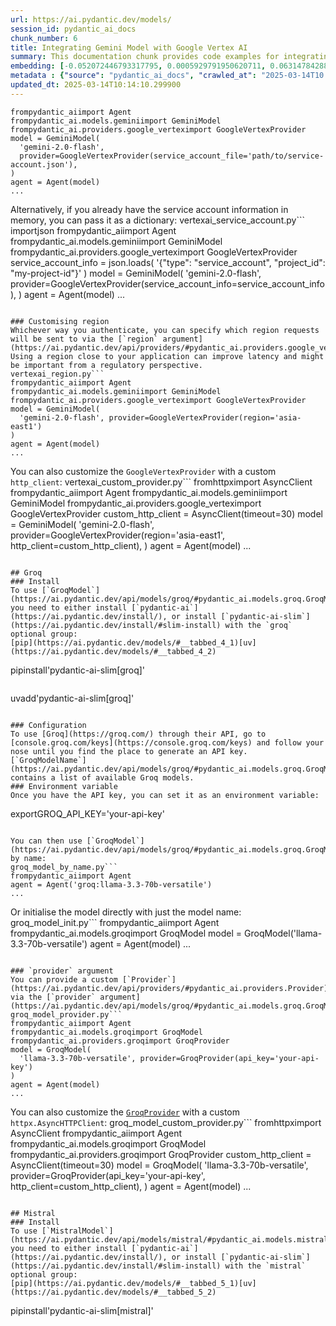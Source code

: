 ```yaml
---
url: https://ai.pydantic.dev/models/
session_id: pydantic_ai_docs
chunk_number: 6
title: Integrating Gemini Model with Google Vertex AI
summary: This documentation chunk provides code examples for integrating the Gemini model using the Pydantic AI library and Google Vertex AI. It includes instructions on authenticating with a service account file or directly using account information in memory. Additionally, it mentions the option to customize the region for requests.
embedding: [-0.052072446793317795, 0.0005929791950620711, 0.06314784288406372, -0.04104868322610855, -0.006609095726162195, 0.020459799095988274, -0.019930554553866386, 0.02065342478454113, -0.013811977580189705, 0.007428778801113367, -0.016832541674375534, -0.031057586893439293, 0.019878922030329704, -0.03681473061442375, -0.006751088425517082, 0.004053234588354826, -0.029095511883497238, 0.033535998314619064, -0.026049131527543068, 0.07120268046855927, 0.051736827939748764, 0.043320558965206146, 0.005308575462549925, 0.014057237654924393, -0.038931705057621, 0.01675509102642536, -0.00924886204302311, 0.009584479965269566, -0.002471956890076399, -0.016613097861409187, 0.03064451925456524, -0.009610297158360481, -0.025907140225172043, -0.03549807518720627, -0.01583859510719776, -0.013631260022521019, -0.005292440298944712, 0.028011206537485123, 0.008777705952525139, 0.05080742388963699, 0.006605868693441153, -0.05762305483222008, -0.006763996556401253, 0.03758923336863518, -0.013450542464852333, 0.030902687460184097, -0.005624831188470125, 0.02641056664288044, -0.022073347121477127, -0.011882173828780651, -0.004743833560496569, 0.022976934909820557, -0.02940531261265278, -0.03209025785326958, -0.00833236612379551, -0.028604993596673012, -0.004979411605745554, -0.00584427360445261, 0.023854706436395645, -0.010952768847346306, -0.007809576112776995, 0.012237153947353363, -0.019504578784108162, 0.05622895061969757, -0.003369089914485812, -0.01641947217285633, -0.057261619716882706, 0.00927467830479145, -0.06185700744390488, 0.008603442460298538, -0.02514554373919964, 0.008868063800036907, -0.009429579600691795, -0.062166810035705566, -0.025997499004006386, -0.030618702992796898, -0.017697403207421303, 0.12319768220186234, 0.025687696412205696, -0.028759893029928207, -0.03676309436559677, -0.014095962047576904, 0.010010456666350365, -0.005076224450021982, -0.05622895061969757, -0.025713514536619186, -0.047838494181632996, 0.011869264766573906, -0.028114475309848785, -0.008403361774981022, 0.03214189410209656, -0.029973283410072327, -0.01792975515127182, 0.032864760607481, 0.07073798030614853, 0.020291989669203758, 0.026191124692559242, -0.023596538230776787, 0.005505428649485111, 0.04079051315784454, 0.008842247538268566, -0.038441188633441925, -0.051452845335006714, 0.024461399763822556, 0.06113413721323013, 0.00023698997392784804, 0.035652972757816315, 0.026023315265774727, -0.014986641705036163, 0.06356091797351837, -0.07961895316839218, -0.04546334967017174, 0.015425526537001133, 0.012353329919278622, -0.0564354844391346, 0.009810376912355423, -0.03619512543082237, 0.017374694347381592, -0.005818456877022982, -0.06562625616788864, -0.05762305483222008, -0.02881152741611004, 0.049671486020088196, -0.006912443321198225, 0.043320558965206146, 0.03258077800273895, -0.013069745153188705, -0.04587642103433609, -0.06929223984479904, -0.029844198375940323, -0.010662330314517021, -0.010229899547994137, 0.0789993479847908, -0.011972532607614994, 0.0028963200747966766, -0.019014058634638786, -0.02069214917719364, 0.022292790934443474, -0.02128593623638153, 0.02945694699883461, -0.008383999578654766, -0.01489628292620182, -0.0012553409906104207, 0.034207236021757126, -0.014534847810864449, -0.0037305247969925404, -0.018433181568980217, -0.009164957329630852, -0.019362585619091988, 0.021389203146100044, -0.0037369790952652693, -0.009907189756631851, -0.01582568697631359, -2.8111046049161814e-05, -0.05617731437087059, 0.02762395516037941, 0.01156591810286045, 0.032864760607481, 0.023596538230776787, -0.046315304934978485, -0.011178665794432163, 0.06361255049705505, 0.0009043940808624029, -0.04794176295399666, -0.026875268667936325, 0.015025366097688675, -0.06634912639856339, -0.009739380329847336, -0.05400870740413666, -0.0394996739923954, -0.0222153402864933, -0.01703907549381256, -0.018458997830748558, -0.03374253213405609, 0.028914794325828552, -0.02155701257288456, -0.03552389144897461, -0.005518336780369282, -0.026565467938780785, -0.0279337577521801, 0.005463476292788982, 0.03913823887705803, -0.05101395770907402, -0.00044493607128970325, -0.025958772748708725, -0.014444489032030106, -0.03304547816514969, 0.04463721439242363, -0.006134712602943182, 0.06784649938344955, 0.019607845693826675, 0.007383599411696196, 0.021802270784974098, 0.022938210517168045, 0.010229899547994137, 0.005966903641819954, 0.043630361557006836, -0.01787812076508999, 0.03888007253408432, 0.012404963374137878, 0.007351328153163195, -0.007893480360507965, 0.016264572739601135, -0.02185390517115593, 0.029973283410072327, -0.043604541569948196, 0.009152049198746681, -0.020408164709806442, -0.0030754241161048412, 0.004140366334468126, -0.007796667981892824, -0.044817931950092316, -0.0012521138414740562, 0.019801471382379532, -0.03036053478717804, 0.017361784353852272, -0.03493010625243187, -0.000877770537044853, 0.010642968118190765, 0.01818792149424553, -0.020240357145667076, 0.02613949030637741, 0.007751488592475653, -0.03947385773062706, 0.00766112981364131, 0.019930554553866386, 0.0206663329154253, -0.0651615560054779, 0.024706659838557243, 0.031419023871421814, 0.02159573696553707, 0.032942213118076324, -0.03268404304981232, 0.02246059849858284, 0.028011206537485123, -0.02522299438714981, 0.04523099958896637, -0.002996360184624791, -0.0022105618845671415, -0.02819192409515381, 0.012075799517333508, -0.017245609313249588, 0.003995147068053484, -0.0040887328796088696, 0.03335528075695038, 0.013282733969390392, -0.01470265630632639, -0.06134067103266716, 0.012120978906750679, 0.011294841766357422, 0.010817231610417366, -0.012237153947353363, 0.009881372563540936, 0.02979256585240364, 0.013437634333968163, 0.0011811177246272564, -0.02367398887872696, -0.01887206733226776, -0.08333656936883926, -0.017387602478265762, -0.0025348851922899485, 0.03859608620405197, 0.007422324735671282, 0.011765997856855392, 0.015089908614754677, -0.0020717966835945845, -0.053234200924634933, -0.01046225056052208, -0.011127032339572906, -0.0015078613068908453, 0.022034622728824615, -0.0028237104415893555, 0.028114475309848785, -0.027572322636842728, 0.009377945214509964, 0.01758122816681862, 0.02274458482861519, 0.052098263055086136, -0.012204883620142937, 0.029327863827347755, -0.0052246712148189545, -0.035059187561273575, 0.009945915080606937, 0.013095562346279621, -0.017723219469189644, 0.04437904804944992, 0.013056837022304535, -0.018652623519301414, -0.024203231558203697, 0.005983038805425167, 0.025636063888669014, 0.016935808584094048, 0.01882043294608593, -0.03459448739886284, 0.010365437716245651, -0.023312553763389587, 0.015128633938729763, 0.01137874647974968, 0.0062896134331822395, 0.014909191057085991, 0.060566168278455734, 0.04159083589911461, 0.002410641871392727, -0.02311892807483673, -0.030128182843327522, 0.037537600845098495, 0.012637314386665821, -0.025726422667503357, 0.039034973829984665, -0.028114475309848785, -0.013269825838506222, -0.0003289622545707971, -0.026074949651956558, -0.013437634333968163, -0.021053584292531013, -0.028140291571617126, -0.002557474886998534, -0.016329113394021988, 0.007435232866555452, -0.014909191057085991, -0.037795767188072205, -0.01914314366877079, -0.03196117654442787, 0.00028761508292518556, -0.09092669934034348, -0.01636783964931965, 0.01733596809208393, -0.06237334385514259, -0.027778856456279755, -0.008248461410403252, 0.03214189410209656, -0.030567068606615067, -0.014715565368533134, 0.042623504996299744, 0.024241957813501358, 0.0006877752020955086, 0.014935007318854332, -0.019543303176760674, 0.00501813692972064, 0.03392324969172478, -0.08462740480899811, -0.03542062267661095, 0.007138339802622795, -0.0003993533318862319, -0.06469685584306717, 0.026204032823443413, 0.015231900848448277, 0.04941331967711449, 0.0006837412947788835, 0.00751913757994771, 0.015709511935710907, 0.020266173407435417, 0.020834142342209816, 0.011920898221433163, -0.013527993112802505, -0.0013489268021658063, 0.006276704836636782, -0.02579096332192421, -0.04159083589911461, -0.0019943462684750557, -0.07378435879945755, 0.038802620023489, -0.025945864617824554, -0.014018512330949306, -0.03557552397251129, -0.0004816443251911551, 0.03727943077683449, 0.011198028922080994, -0.011662730947136879, 0.021027768030762672, 0.015890229493379593, 0.0039467401802539825, -0.02585550583899021, -0.020769599825143814, -0.008861609734594822, -0.02912132814526558, -0.024835743010044098, 0.03926732391119003, 0.0224347822368145, -0.005908815655857325, 0.04943913593888283, -0.0012795442016795278, -0.006938260048627853, -0.008732526563107967, 0.013644169084727764, 0.007080252282321453, 0.007461049593985081, 0.02431940846145153, -0.011043127626180649, 0.0485355481505394, 0.023480361327528954, -0.02036944031715393, 0.0014739768812432885, 0.009758743457496166, 0.003704708069562912, 0.01000400260090828, 0.03864772245287895, 0.013760344125330448, 0.05129794403910637, 0.048096664249897, 0.019659478217363358, -0.026926903054118156, -0.009113323874771595, -0.00593140535056591, 0.0022815580014139414, -0.013786161318421364, 0.01670345664024353, 0.029043879359960556, -0.027107620611786842, -0.025687696412205696, 0.03276149556040764, -0.032296791672706604, 0.01030735019594431, -0.0066671837121248245, -0.05287276580929756, -0.04647020623087883, -0.0007765203481540084, 0.018355730921030045, 0.06810466945171356, 0.02517136186361313, -0.015451343730092049, -0.05375053733587265, -0.0024816379882395267, -0.057829588651657104, -0.05798448994755745, 0.03198699280619621, -0.005663556512445211, -0.029663480818271637, 0.011636913754045963, -0.04711562395095825, -0.012417871505022049, -0.012346875853836536, 0.055764246731996536, -0.04943913593888283, 0.02035653218626976, -0.03774413466453552, -0.0075126830488443375, 0.025700604543089867, 0.014521939679980278, -0.011417471803724766, -0.01634202152490616, -0.054163604974746704, -0.03128993883728981, 0.02523590251803398, -0.00031020474852994084, 0.006250888109207153, -0.008093561045825481, -0.03317456319928169, 0.007525591645389795, -0.02705598622560501, 0.011798269115388393, 0.031031770631670952, 0.010204082354903221, 0.012521138414740562, 0.03242587670683861, -0.061805374920368195, 0.0767274722456932, 0.0022186296992003918, 0.06283804774284363, -0.039318956434726715, 0.07264842092990875, -0.0006058875587768853, -0.03397488221526146, 0.00821619015187025, 0.01123029924929142, 0.028475908562541008, 0.0245517585426569, 0.005092360079288483, -0.02155701257288456, -0.01732305996119976, -0.010126632638275623, -0.014237954281270504, -0.014973732642829418, 0.004469530191272497, -0.02948276326060295, -0.05227898061275482, 0.010204082354903221, -0.001702293986454606, -0.011953169479966164, -0.008293640799820423, 0.01546425186097622, 0.015425526537001133, -0.0005978198605589569, 0.04311402514576912, -0.014638114720582962, 0.06733016669750214, 0.03361344709992409, -0.02187972143292427, 8.249268284998834e-05, 0.01703907549381256, -0.025016460567712784, 0.02736578695476055, 0.03769249841570854, -0.014728473499417305, 0.054525040090084076, -0.0002747066901065409, 0.013056837022304535, 0.021079402416944504, -0.015593335963785648, 0.006731725763529539, 0.018923699855804443, -0.021324660629034042, -0.03136738762259483, 0.03859608620405197, -0.026513833552598953, -0.0011762770591303706, 0.012985840439796448, -0.008054835721850395, -0.012927752919495106, 0.08121959120035172, -0.024474307894706726, -0.004566343035548925, 0.01167563907802105, 0.009726472198963165, 0.0321677103638649, 0.051788464188575745, 0.001816855976358056, 0.04561825096607208, 0.0018313778564333916, 0.015657877549529076, 0.019607845693826675, -0.024074148386716843, -0.03289058059453964, 0.003175463993102312, 0.006938260048627853, -0.0049051884561777115, -0.02488737739622593, -0.0431656576693058, -0.03126412257552147, 3.963279232266359e-05, 0.02336418628692627, -0.03067033551633358, -0.0167163647711277, -0.020408164709806442, -0.03647911176085472, 0.041126132011413574, -0.000161254036356695, -0.03005073219537735, -0.01853644847869873, -0.0006026604678481817, 0.007480412255972624, 0.006783359218388796, -0.03797648474574089, 0.023157652467489243, -0.013295642100274563, 0.03165137395262718, 5.738182881032117e-05, 0.007777305319905281, 0.013734527863562107, 0.01731015183031559, 0.045747336000204086, -0.02008545584976673, 0.03554970771074295, -0.01789102889597416, 0.0564354844391346, 0.007370690815150738, -0.03516245633363724, 0.00698989350348711, 0.032322607934474945, 0.001984664937481284, -0.000868896022439003, -0.019233502447605133, 0.01969820447266102, -0.00013563894026447088, -0.013592534698545933, 0.03366508334875107, 0.030179817229509354, 0.004498573951423168, -0.04060979560017586, -0.011630459688603878, 0.00048527479520998895, 0.010868865065276623, 0.009345674887299538, -0.015412618406116962, 0.007480412255972624, 0.01441867183893919, -0.019556211307644844, -0.009752289392054081, -0.042391154915094376, 0.011281933635473251, -0.012198428623378277, -0.01410887110978365, 0.025416620075702667, 0.012727673165500164, -0.006108895875513554, -0.015154450200498104, -0.007777305319905281, -0.0072545153088867664, 0.006370290648192167, 0.008693801239132881, 0.00047801382606849074, -0.03554970771074295, -0.004027417860925198, -0.02974093146622181, -0.0012859983835369349, -0.034207236021757126, 0.05248551443219185, 0.024383949115872383, -0.04561825096607208, 0.04701235890388489, 0.010010456666350365, -0.029586030170321465, 0.01456066407263279, 0.039034973829984665, -0.008880972862243652, -0.02036944031715393, 0.02093740925192833, -0.0017716765869408846, -0.03371671587228775, 0.009881372563540936, -0.0015312578761950135, -0.024500126019120216, -0.015231900848448277, -0.01887206733226776, -0.0364016592502594, -0.0029995872173458338, -0.029302045702934265, 0.003369089914485812, 0.05762305483222008, -0.03609186038374901, 0.007138339802622795, -0.0014497735537588596, 0.009726472198963165, 0.00011143571464344859, -0.0012230699649080634, 0.003138352418318391, -0.01634202152490616, -0.0558675155043602, -0.03591114282608032, 0.04492119699716568, -0.030283084139227867, -0.00042839720845222473, 0.03918987512588501, 0.008242007344961166, -0.009429579600691795, -0.014651022851467133, 0.00383701897226274, 0.0016909991391003132, -0.007080252282321453, -0.04066142812371254, 0.010397708974778652, 0.008919698186218739, -0.022964026778936386, -0.03314874693751335, 0.06325111538171768, -0.0018136288272216916, -0.009649021551012993, 0.03193535655736923, 0.03128993883728981, -0.031754638999700546, -0.00850662961602211, -0.015128633938729763, 0.018730074167251587, 0.03072196990251541, 0.005879771895706654, 0.02488737739622593, 0.004353354685008526, -0.009816830977797508, 0.00026825247914530337, 0.02914714626967907, -0.06676219403743744, 0.014509030617773533, 0.008880972862243652, -0.00045703770592808723, -0.0026623555459082127, 0.019917646422982216, 0.039318956434726715, 0.016484014689922333, 0.009093960747122765, -0.008435633033514023, 0.02912132814526558, 0.029586030170321465, 0.030618702992796898, 0.022357331588864326, -0.013760344125330448, -0.01319237519055605, 0.0206663329154253, -0.057209987193346024, -0.02945694699883461, 0.0076224044896662235, -0.006951168179512024, 0.00024485602625645697, -0.06077270209789276, 0.03784739971160889, 0.039602942764759064, -0.061753738671541214, -0.009113323874771595, 0.0073061492294073105, -0.02189262956380844, 0.001241625752300024, 0.032012809067964554, -0.03650492802262306, -0.00015943878679536283, -0.007331965956836939, 0.010642968118190765, 0.015696601942181587, -0.016574373468756676, 0.03733106702566147, -0.01705198362469673, -0.0724935233592987, -0.021802270784974098, -0.012714765034615993, 0.008106469176709652, 0.00833236612379551, -0.03098013624548912, 0.019582027569413185, -0.013760344125330448, 0.0227833092212677, 0.034491218626499176, -0.019026966765522957, -0.022602591663599014, 0.03425886854529381, 0.017245609313249588, -7.573594484711066e-05, -0.009803922846913338, 0.02220243215560913, -0.009978185407817364, 0.050859060138463974, -0.001845899852924049, -0.0012980999890714884, -0.025287536904215813, 0.02697853557765484, -0.023893430829048157, 0.028062840923666954, 0.015412618406116962, -0.031728822737932205, -0.02759813889861107, 0.03376834839582443, -0.012992295436561108, -0.010797868482768536, -0.017994295805692673, -0.02120848558843136, -0.015025366097688675, -0.020433982834219933, -0.005098814144730568, 0.01640656404197216, -0.04166828468441963, -0.004240406211465597, -0.01944003626704216, 0.019801471382379532, 0.007925751619040966, -0.00018767589062917978, -0.026513833552598953, 0.0231318362057209, 0.00227187667042017, -0.006502601783722639, 0.014638114720582962, 0.04647020623087883, 0.0018894656095653772, 0.016522739082574844, -0.019052784889936447, 0.009629659354686737, 0.017206884920597076, -0.008738980628550053, -0.0003196843608748168, -0.005121403839439154, -0.00880352221429348, -0.0012956797145307064, -0.054215241223573685, -0.005240806378424168, 0.020859958603978157, -0.013618351891636848, -0.0014901122776791453, 0.04618621990084648, -0.020485615357756615, -0.016845449805259705, 0.005705508403480053, 0.003049607155844569, 0.009113323874771595, -0.012985840439796448, -0.004369490314275026, 0.008984239771962166, 0.00773212593048811, 0.028398459777235985, 0.01425086334347725, -0.019310951232910156, 0.012792214751243591, -0.0072157904505729675, 0.0215828288346529, -0.00027853884967043996, 0.016200030222535133, -0.0037821584846824408, -0.002846300136297941, -0.020808326080441475, 0.019594937562942505, -0.004714789800345898, -0.01604512892663479, -0.0504976250231266, -0.01731015183031559, -0.019001150503754616, -0.034439586102962494, 0.0010883386712521315, 0.019310951232910156, 0.019594937562942505, -0.0036530746147036552, 0.016316205263137817, -0.001755541074089706, -0.08524700999259949, -0.017400510609149933, 0.024809926748275757, -0.021143943071365356, 0.03381998464465141, 0.0032400060445070267, -0.0022299245465546846, -0.002851140685379505, 0.008719617500901222, 0.008848701603710651, -0.0011811177246272564, -0.012772852554917336, -0.019504578784108162, 0.0025413392577320337, 0.04582478478550911, -0.03955131024122238, 0.006296067498624325, -0.019646570086479187, 0.052640415728092194, -0.008248461410403252, -0.03128993883728981, -0.010720417834818363, 0.01047515869140625, -0.008100015111267567, -0.03407815098762512, -0.015025366097688675, 0.018936607986688614, 0.005744233727455139, 0.020446890965104103, 0.01610967144370079, -0.04141011834144592, -0.0051343124359846115, -0.01818792149424553, 0.036892179399728775, -0.05891389399766922, 0.047812677919864655, 0.025274628773331642, 0.012940661050379276, 0.014960824511945248, -0.016212938353419304, -0.011933807283639908, -0.0006321077235043049, 0.02036944031715393, 0.01727142557501793, -0.006154075264930725, 0.02004672959446907, 0.0012383987195789814, -0.0002908421738538891, 0.0020492069888859987, -0.0017039075028151274, 0.0025945864617824554, 0.052408065646886826, 0.011888627894222736, 0.024383949115872383, 0.022976934909820557, 0.026849452406167984, -0.024809926748275757, 0.02340291254222393, -0.014638114720582962, 0.014225046150386333, 0.02974093146622181, 0.0064090159721672535, -0.003475584089756012, -0.0014457397628575563, -0.025932956486940384, 0.0024509807117283344, 0.011430379934608936, 0.004601841326802969, -0.02700435370206833, -0.019930554553866386, -0.024525942280888557, -0.0045857056975364685, -0.015386801213026047, -0.004511482547968626, -0.0036111222580075264, -0.042081352323293686, 0.006141166668385267, 0.021492470055818558, -0.0018507405184209347, -0.03431050106883049, 0.015632061287760735, -0.014844649471342564, 0.010901135392487049, 0.01639365591108799, -0.029844198375940323, -0.007041526958346367, 0.01399269513785839, -0.04770941287279129, 0.0279337577521801, -0.00100766122341156, 0.021040676161646843, -0.027469055727124214, 0.026281483471393585, -0.008080651983618736, -0.004637339152395725, -0.00737714534625411, -0.013321459293365479, 0.0236998051404953, 0.008112923242151737, 0.035136640071868896, 0.043914344161748886, 0.03131575509905815, -0.02819192409515381, 0.0001912055304273963, 0.002123430138453841, 0.002308988245204091, 0.008422724902629852, -0.03136738762259483, 0.017503777518868446, 0.02273167483508587, 0.033845800906419754, 0.0340007022023201, 0.00713188573718071, 0.006044353824108839, -0.020859958603978157, 0.002158928196877241, 0.06418051570653915, 0.01397978700697422, -0.039293140172958374, 0.012876119464635849, 0.01669054850935936, -0.004588932730257511, 0.017232701182365417, 0.0412035807967186, 0.00802901852875948, -0.034439586102962494, -0.011907990090548992, -0.013127832673490047, -0.023622354492545128, -0.0182008296251297, 0.030154000967741013, 0.015515885315835476, -0.028372641652822495, -0.011256116442382336, 0.0019749838393181562, 7.122305305529153e-06, 0.01644529029726982, -0.047554511576890945, -0.006951168179512024, 0.00751913757994771, -0.010810776613652706, -0.004350127652287483, -0.0015070545487105846, -0.015515885315835476, -0.046909090131521225, -0.005098814144730568, 0.021337568759918213, -0.0462636724114418, 0.011056036688387394, -0.02030489780008793, 0.03351018205285072, -0.02182808890938759, -0.015515885315835476, 0.044817931950092316, -0.006279931869357824, 0.046650923788547516, -0.008125831373035908, -0.047838494181632996, -0.013631260022521019, 0.010436433367431164, -0.0009850715287029743, 0.015502977184951305, -0.016535649076104164, -0.025687696412205696, 0.003594986628741026, 0.017142342403531075, -0.018704257905483246, -0.01549006812274456, -0.006202481687068939, -0.011004403233528137, -0.0037627958226948977, 0.01246305089443922, 0.027081802487373352, 0.035368990153074265, 0.047580327838659286, 0.06221844255924225, 0.018136288970708847, -0.03180627524852753, -0.015373893082141876, 0.019065693020820618, -0.012985840439796448, 0.011843448504805565, 0.0016264572041109204, 0.03916405513882637, 0.038131386041641235, -0.014031420461833477, -0.016251662746071815, 0.00591526972129941, -0.006570370867848396, 0.022228248417377472, 0.016148395836353302, 0.011740180663764477, -0.004359808750450611, 0.023815980181097984, 0.00767403794452548, 0.0032561414409428835, 0.06965367496013641, 0.01520608365535736, 0.01849772408604622, 8.022363181225955e-05, 0.0012069344520568848, -0.011411016806960106, -0.021324660629034042, -0.02790793962776661, -0.019982188940048218, 0.03196117654442787, -0.004333992023020983, -0.009681292809545994, 0.032709863036870956, 0.014651022851467133, -0.012527592480182648, 0.006660729646682739, 0.002683331724256277, -0.029276229441165924, 0.008680892176926136, 0.026952719315886497, -0.026023315265774727, -0.004517936613410711, -0.04618621990084648, 0.010546155273914337, -0.04042907804250717, -0.004182318691164255, -0.027391605079174042, 0.01561915222555399, 0.017413418740034103, -0.002489705802872777, 0.023260919377207756, -0.003711162367835641, 0.03888007253408432, -0.009003601968288422, 0.0035368988756090403, 0.03955131024122238, -0.025016460567712784, -0.02069214917719364, -0.005027818027883768, -0.00759013369679451, -0.012353329919278622, -0.0014763971557840705, -0.0072545153088867664, 0.004479211289435625, -0.020821234211325645, 0.032968029379844666, -0.007493320852518082, -0.0394996739923954, 0.027778856456279755, 0.0018926927587017417, 0.041745733469724655, 0.040893781930208206, -0.00774503406137228, -0.015567518770694733, -0.01561915222555399, 0.0008527605677954853, 0.030773602426052094, 0.00015500152949243784, 0.028295191004872322, 0.014767198823392391, 0.014844649471342564, 0.029689298942685127, -0.00984910223633051, -0.013437634333968163, 0.006305748596787453, 0.06557462364435196, 0.006899534724652767, -0.015425526537001133, 0.009455395862460136, -0.03740851581096649, 0.023790163919329643, 0.007312603294849396, 0.015657877549529076, 0.045695703476667404, 0.0004969730507582426, -0.0028559814672917128, -0.01475429069250822, -0.014431580901145935, 0.00013816011778544635, -0.016767999157309532, -0.008751888759434223, -0.004579251632094383, -0.028450092300772667, -0.035085003823041916, -0.030825236812233925, -0.011139941401779652, -0.018317006528377533, 0.004830965306609869, 0.032632410526275635, -0.004159728996455669, -0.033226195722818375, -0.005150447599589825, 0.009584479965269566, 0.010752689093351364, 0.05488647520542145, 0.01728433556854725, 0.022667134180665016, -0.028682444244623184, 0.010378345847129822, 0.019207684323191643, 0.0006712363101541996, 0.0037692501209676266, 0.0029818383045494556, -0.02304147742688656, 0.030618702992796898, -0.008500175550580025, -0.015231900848448277, 0.03307129815220833, 0.0031593285966664553, 0.0007857982418499887, 0.0018297643400728703, -0.07140921801328659, 0.036892179399728775, 0.009016511030495167, -0.03134157136082649, 0.009739380329847336, -0.01183053944259882, 0.008280732668936253, -0.002039525657892227, 0.033226195722818375, -0.0498005710542202, 0.008738980628550053, -0.0454375334084034, 0.005983038805425167, 0.00835818238556385, 0.010236353613436222, 0.00463088508695364, 0.01857517473399639, 0.01382488664239645, -0.018665533512830734, -0.035627156496047974, 0.033277831971645355, 0.012914844788610935, -0.02156992070376873, 0.02736578695476055, 0.02824355848133564, -0.004414669703692198, 0.003404587972909212, -0.053337469696998596, -0.029844198375940323, -0.08782868832349777, -0.00024203231441788375, 0.01519317552447319, -0.01581277884542942, 0.005466703325510025, -0.021789362654089928, -0.014083053916692734, -0.019220594316720963, 0.0033787712454795837, -0.008235553279519081, -0.002754327841103077, 0.010139540769159794, 0.017439235001802444, -0.017503777518868446, 0.07853464782238007, 0.0026010407600551844, -0.039009157568216324, 0.014379946514964104, 0.01765867881476879, 0.02550697885453701, 0.01607094705104828, 0.014599389396607876, 0.009093960747122765, -0.01579987071454525, -0.02577805519104004, 0.04045489430427551, 0.019298043102025986, -0.005324711091816425, 0.0236352626234293, -0.01972402073442936, 0.018407365307211876, -0.003206121502444148, -0.006712363101541996, -0.0206663329154253, 0.0221507977694273, 0.0182653721421957, -0.025597337633371353, -0.008893880993127823, -0.0056312852539122105, 2.601847518235445e-05, 0.03431050106883049, -0.021776454523205757, 0.011172211728990078, 0.022964026778936386, -0.00288018467836082, -0.036272577941417694, 0.0016861584736034274, 0.02940531261265278, -0.027830488979816437, 0.0022105618845671415, 0.004375944379717112, -0.01999509707093239, 0.01108830701559782, 0.006647821050137281, 0.0203178059309721, 0.02216370590031147, -0.009952369146049023, -0.02393215522170067, -0.009945915080606937, -0.002160541946068406, 0.014057237654924393, -0.00032775208819657564, -0.02000800520181656, 0.026797818019986153, 0.009377945214509964, 0.005824911408126354, 0.010384799912571907, 0.0006091146497055888, -0.018446089699864388, -0.014289588667452335, -0.014186320826411247, 0.027107620611786842, 0.02190553769469261, 0.012262971140444279, -0.02366107888519764, 0.014883373863995075, 0.006776905152946711, 0.02371271327137947, -0.01790393702685833, -0.04551498591899872, 0.012637314386665821, -0.0019330314826220274, 0.015515885315835476, 0.042313702404499054, -0.005715189967304468, 0.012972932308912277, 0.0182008296251297, -0.011340021155774593, 0.013708710670471191, 0.000561111606657505, -0.01030735019594431, -0.012049982324242592, 0.008784160017967224, 0.039628759026527405, 0.023803072050213814, -0.021944263949990273, 0.0011714363936334848, -0.0016635687788948417, -0.046573471277952194, -0.014289588667452335, 0.012114524841308594, 0.008300094865262508, -0.02554570510983467, 0.02150537818670273, -0.0021024541929364204, -0.017529593780636787, 0.021995896473526955, 0.015928953886032104, -0.00220894836820662, 0.007486866321414709, -0.022615499794483185, 0.015154450200498104, -0.006486466154456139, 0.04502446576952934, 0.006024991162121296, -0.010210536420345306, -0.046031318604946136, 0.028166107833385468, 0.003878971328958869, 0.02551988884806633, 0.016935808584094048, -0.008609896525740623, 0.012159704230725765, 0.01847190596163273, 0.025610245764255524, 0.009939461015164852, -0.013747435994446278, -0.014186320826411247, -0.015064091421663761, -0.014470305293798447, -0.017465053126215935, 0.042365338653326035, -0.009068144485354424, -0.03980947658419609, 0.028398459777235985, -0.017206884920597076, -0.007861210033297539, -0.024190323427319527, 0.012843848206102848, 0.010972131974995136, 0.011068944819271564, -0.03451703488826752, -0.015064091421663761, -0.0185493566095829, -0.030876869335770607, 0.014947916381061077, -0.018420273438096046, -0.013605443760752678, 0.005750687792897224, -0.010107269510626793, 0.008093561045825481, -0.019569119438529015, -0.011023765429854393, -0.004782558884471655, -0.038802620023489, 0.01532225962728262, -0.002851140685379505, -0.019530395045876503, 0.021479561924934387, -0.04073888063430786, -0.006450968328863382, 0.020795417949557304, -0.026010407134890556, 0.0027962801977992058, 0.005789413116872311, -0.013424726203083992, 0.019530395045876503, 0.010655876249074936, 0.006560689304023981, -0.02036944031715393, 0.0203178059309721, -0.028940610587596893, -0.02700435370206833, -0.03467193618416786, -0.0007704695453867316, 0.0037789312191307545, 0.012837394140660763, -0.025132635608315468, 0.026346024125814438, 0.00913268607109785, 0.02762395516037941, 0.01972402073442936, 0.01818792149424553, -0.011398108676075935, 0.01641947217285633, 0.006173437926918268, 0.02697853557765484, 0.01003627385944128, -0.0006801108247600496, -0.005189172923564911, 0.01200480293482542, -0.0021928127389401197, 0.017245609313249588, -0.008422724902629852, 0.003549807472154498, -0.007428778801113367, 0.025377895683050156, -0.02246059849858284, -0.013592534698545933, -0.00036667895619757473, -0.0074545955285429955, -0.009177865460515022, -0.027081802487373352, -0.02189262956380844, -0.017168158665299416, -0.007351328153163195, 0.024745384231209755, -0.0061798919923603535, 0.027210887521505356, 0.03314874693751335, 0.026216940954327583, -0.009978185407817364, 0.03616930916905403, 0.002381598111242056, 0.008700255304574966, -0.011081852950155735, 0.0222153402864933, 0.0033626356162130833, -0.04094541445374489, 0.023906338959932327, 0.03340691328048706, 0.004672837443649769, -0.026242757216095924, -0.006873717997223139, -0.008713163435459137, 0.014715565368533134, 0.016509830951690674, 0.0020669561345130205, 0.022873668000102043, -0.026371842250227928, 0.015722420066595078, 0.01787812076508999, 0.03857026994228363, -0.023454545065760612, -0.017761945724487305, 0.010739780962467194, 0.029999099671840668, -0.01857517473399639, 0.016264572739601135, -0.025003552436828613, 0.03614349290728569, 0.037769950926303864, -7.124826515791938e-05, 0.02919877879321575, 0.017568320035934448, -0.01729724369943142, -0.026074949651956558, -0.04311402514576912, -0.01520608365535736, -0.0240483321249485, -0.009597388096153736, 0.00227994448505342, 0.024655025452375412, -0.0074739581905305386, 0.0003186758840456605, 0.030489617958664894, -0.009055236354470253, 0.01441867183893919, -0.00804838165640831, -0.0209503173828125, 0.024822834879159927, -0.014367038384079933, -0.023235103115439415, 0.01851063221693039, 0.01644529029726982, 0.01670345664024353, 0.018755890429019928, -0.009255316108465195, 0.017439235001802444, -0.03467193618416786, -0.014341222122311592, 0.0005627251230180264, -0.010720417834818363, 0.022060438990592957, -0.01604512892663479, -0.00867443811148405, 0.033897433429956436, 0.02579096332192421, 0.012237153947353363, 0.03668564558029175, -0.022576775401830673, -0.01426377147436142, -0.025416620075702667, -0.050239454954862595, 0.0034368589986115694, 0.007177065126597881, 0.0032448465935885906, -0.0053924801759421825, 0.008177465759217739, 0.042029719799757004, -0.007022164296358824, -0.010210536420345306, 0.0051923999562859535, -0.0027688497211784124, -0.008325912058353424, -0.018433181568980217, 0.012366238050162792, -0.04048071429133415, 0.008106469176709652, 0.05103977769613266, 0.01764577068388462, -0.002604267792776227, -0.00015409391198772937, -0.00803547352552414, 0.03888007253408432, 0.00984910223633051, 0.015632061287760735, -0.025687696412205696, 0.003807975212112069, 0.019065693020820618, 0.01288902759552002, -0.01729724369943142, -0.03552389144897461, -0.004824510775506496, -0.005008455365896225, -0.006538099609315395, 0.03010236658155918, 0.0023977335076779127, 0.0032755041029304266, 0.05504137650132179, 0.00410164101049304, 0.027210887521505356, -0.051168859004974365, -0.0038757442962378263, 0.02092450112104416, -0.00698989350348711, 0.01851063221693039, 0.015722420066595078, 0.010126632638275623, 0.017245609313249588, -0.05016200616955757, 0.02248641662299633, 0.005179491825401783, 0.013799069449305534, 0.008713163435459137, 0.0071060690097510815, 0.036556560546159744, -0.003753114491701126, 0.005566743202507496, 0.0194658525288105, -0.02395797334611416, -0.012960024178028107, 0.02005963958799839, -0.014444489032030106, 0.01880752481520176, 0.006157302297651768, 0.02337709441781044, -0.0019330314826220274, -0.01764577068388462, -0.011275478638708591, 0.014005603268742561, 0.023738529533147812, 0.02340291254222393, 0.023544903844594955, -0.03831210359930992, -0.007970931008458138, -0.036324210464954376, -0.010391253978013992, -0.012850302271544933, 0.017103618010878563, 0.031393203884363174, 0.007041526958346367, -0.009010056965053082, -0.0167163647711277, 0.044792115688323975, -0.0058604092337191105, 0.031083405017852783, 0.009668384678661823, -0.012011257000267506, 0.006396107375621796, -0.012998749502003193, -0.005214989650994539, -0.0263847503811121, 0.010733326897025108, -0.021311752498149872, -0.010655876249074936, 0.021376295015215874, 0.012153249233961105, 0.006622004322707653, 0.018704257905483246, 0.0194013100117445, -0.03833791986107826, -0.011843448504805565, 0.0013448928948491812, 0.009661930613219738, -0.003404587972909212, 0.024371040984988213, -0.027546504512429237, -0.012392055243253708, -0.01383779477328062, -0.014147595502436161, 0.01574823632836342, 0.01262440625578165, -0.018355730921030045, 0.021053584292531013, -0.014805924147367477, 0.002947953762486577, -0.010126632638275623, 0.008422724902629852, -0.007970931008458138, -0.025132635608315468, -0.009752289392054081, -0.0027252838481217623]
metadata : {"source": "pydantic_ai_docs", "crawled_at": "2025-03-14T10:14:10.298898", "url_path": "/models/", "chunk_size": 4966}
updated_dt: 2025-03-14T10:14:10.299900
---
```

```
frompydantic_aiimport Agent
frompydantic_ai.models.geminiimport GeminiModel
frompydantic_ai.providers.google_verteximport GoogleVertexProvider
model = GeminiModel(
  'gemini-2.0-flash',
  provider=GoogleVertexProvider(service_account_file='path/to/service-account.json'),
)
agent = Agent(model)
...

```

Alternatively, if you already have the service account information in memory, you can pass it as a dictionary:
vertexai_service_account.py```
importjson
frompydantic_aiimport Agent
frompydantic_ai.models.geminiimport GeminiModel
frompydantic_ai.providers.google_verteximport GoogleVertexProvider
service_account_info = json.loads(
  '{"type": "service_account", "project_id": "my-project-id"}'
)
model = GeminiModel(
  'gemini-2.0-flash',
  provider=GoogleVertexProvider(service_account_info=service_account_info),
)
agent = Agent(model)
...

```

### Customising region
Whichever way you authenticate, you can specify which region requests will be sent to via the [`region` argument](https://ai.pydantic.dev/api/providers/#pydantic_ai.providers.google_vertex.GoogleVertexProvider).
Using a region close to your application can improve latency and might be important from a regulatory perspective.
vertexai_region.py```
frompydantic_aiimport Agent
frompydantic_ai.models.geminiimport GeminiModel
frompydantic_ai.providers.google_verteximport GoogleVertexProvider
model = GeminiModel(
  'gemini-2.0-flash', provider=GoogleVertexProvider(region='asia-east1')
)
agent = Agent(model)
...

```

You can also customize the `GoogleVertexProvider` with a custom `http_client`: 
vertexai_custom_provider.py```
fromhttpximport AsyncClient
frompydantic_aiimport Agent
frompydantic_ai.models.geminiimport GeminiModel
frompydantic_ai.providers.google_verteximport GoogleVertexProvider
custom_http_client = AsyncClient(timeout=30)
model = GeminiModel(
  'gemini-2.0-flash',
  provider=GoogleVertexProvider(region='asia-east1', http_client=custom_http_client),
)
agent = Agent(model)
...

```

## Groq
### Install
To use [`GroqModel`](https://ai.pydantic.dev/api/models/groq/#pydantic_ai.models.groq.GroqModel), you need to either install [`pydantic-ai`](https://ai.pydantic.dev/install/), or install [`pydantic-ai-slim`](https://ai.pydantic.dev/install/#slim-install) with the `groq` optional group:
[pip](https://ai.pydantic.dev/models/#__tabbed_4_1)[uv](https://ai.pydantic.dev/models/#__tabbed_4_2)
```
pipinstall'pydantic-ai-slim[groq]'

```

```
uvadd'pydantic-ai-slim[groq]'

```

### Configuration
To use [Groq](https://groq.com/) through their API, go to [console.groq.com/keys](https://console.groq.com/keys) and follow your nose until you find the place to generate an API key.
[`GroqModelName`](https://ai.pydantic.dev/api/models/groq/#pydantic_ai.models.groq.GroqModelName) contains a list of available Groq models.
### Environment variable
Once you have the API key, you can set it as an environment variable:
```
exportGROQ_API_KEY='your-api-key'

```

You can then use [`GroqModel`](https://ai.pydantic.dev/api/models/groq/#pydantic_ai.models.groq.GroqModel) by name:
groq_model_by_name.py```
frompydantic_aiimport Agent
agent = Agent('groq:llama-3.3-70b-versatile')
...

```

Or initialise the model directly with just the model name:
groq_model_init.py```
frompydantic_aiimport Agent
frompydantic_ai.models.groqimport GroqModel
model = GroqModel('llama-3.3-70b-versatile')
agent = Agent(model)
...

```

### `provider` argument
You can provide a custom [`Provider`](https://ai.pydantic.dev/api/providers/#pydantic_ai.providers.Provider) via the [`provider` argument](https://ai.pydantic.dev/api/models/groq/#pydantic_ai.models.groq.GroqModel.__init__):
groq_model_provider.py```
frompydantic_aiimport Agent
frompydantic_ai.models.groqimport GroqModel
frompydantic_ai.providers.groqimport GroqProvider
model = GroqModel(
  'llama-3.3-70b-versatile', provider=GroqProvider(api_key='your-api-key')
)
agent = Agent(model)
...

```

You can also customize the [`GroqProvider`](https://ai.pydantic.dev/api/providers/#pydantic_ai.providers.groq.GroqProvider) with a custom `httpx.AsyncHTTPClient`:
groq_model_custom_provider.py```
fromhttpximport AsyncClient
frompydantic_aiimport Agent
frompydantic_ai.models.groqimport GroqModel
frompydantic_ai.providers.groqimport GroqProvider
custom_http_client = AsyncClient(timeout=30)
model = GroqModel(
  'llama-3.3-70b-versatile',
  provider=GroqProvider(api_key='your-api-key', http_client=custom_http_client),
)
agent = Agent(model)
...

```

## Mistral
### Install
To use [`MistralModel`](https://ai.pydantic.dev/api/models/mistral/#pydantic_ai.models.mistral.MistralModel), you need to either install [`pydantic-ai`](https://ai.pydantic.dev/install/), or install [`pydantic-ai-slim`](https://ai.pydantic.dev/install/#slim-install) with the `mistral` optional group:
[pip](https://ai.pydantic.dev/models/#__tabbed_5_1)[uv](https://ai.pydantic.dev/models/#__tabbed_5_2)
```
pipinstall'pydantic-ai-slim[mistral]'

```